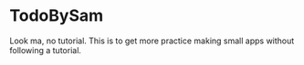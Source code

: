 # TodoBySam
Look ma, no tutorial.
This is to get more practice making small apps without following a tutorial.
